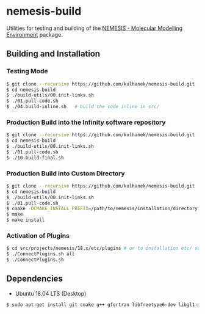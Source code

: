 # nemesis-build
Utilities for testing and building of the [NEMESIS - Molecular Modelling Environment](https://github.com/kulhanek/nemesis) package.

## Building and Installation

### Testing Mode
```bash
$ git clone --recursive https://github.com/kulhanek/nemesis-build.git
$ cd nemesis-build
$ ./build-utils/00.init-links.sh
$ ./01.pull-code.sh
$ ./04.build-inline.sh   # build the code inline in src/
```

### Production Build into the Infinity software repository
```bash
$ git clone --recursive https://github.com/kulhanek/nemesis-build.git
$ cd nemesis-build
$ ./build-utils/00.init-links.sh
$ ./01.pull-code.sh
$ ./10.build-final.sh
```

### Production Build into Custom Directory
```bash
$ git clone --recursive https://github.com/kulhanek/nemesis-build.git
$ cd nemesis-build
$ ./build-utils/00.init-links.sh
$ ./01.pull-code.sh
$ cmake -DCMAKE_INSTALL_PREFIX=/path/to/nemesis/installation/directory
$ make
$ make install
```

### Activation of Plugins
```bash
$ cd src/projects/nemesis/18.x/etc/plugins # or to installation etc/ subdirectory
$ ./ConnectPlugins.sh all
$ ./ConnectPlugins.sh
``` 

## Dependencies
* Ubuntu 18.04 LTS (Desktop)
```bash
$ sudo apt-get install git cmake g++ gfortran libfreetype6-dev libgl1-mesa-dev libglu1-mesa-dev libqt5opengl5-dev qtscript5-dev libqt5svg5-dev qtwebengine5-dev
```
